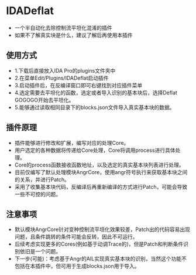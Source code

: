 # IDADeflat
- 一个半自动化去除控制流平坦化混淆的插件
- 如果不了解真实块是什么，建议了解后再使用本插件
## 使用方式
- 1.下载后直接放入IDA Pro的plugins文件夹中
- 2.在菜单Edit/Plugins/IDADeflat启动插件
- 3.启动插件后，在反编译窗口即可右键找到对应插件菜单
- 4.选定需要去平坦化的函数，选定或者导入识别的基本块后，选择Deflat GOGOGO开始去平坦化。
- 5.能够通过读取相同目录下的blocks.json文件导入真实基本块的数据。

## 插件原理
- 插件能够进行修改和扩展，编写对应的处理Core。
- 用户选定的各种数据将传递给Core处理，Core将调用process进行具体处理。
- Core的process函数接收函数地址，以及选定的真实基本块列表进行处理。
- 目前仅编写了默认处理模块AngrCore，使用angr符号执行来获取基本块之间的关系，并进行Patch。
- 采用了收集基本块代码，反编译后再重新编译的方式进行Patch，可能会导致一些不可控的问题。

## 注意事项
- 默认模块AngrCore针对变种控制流平坦化效果较差，Patch出的代码容易出现问题，且条件跳转的条件可能会反转，因此不可运行。
- 后续考虑实现更多的Cores(例如基于动调Trace的)，但是Patch和判断条件识别依旧是一个问题。
- 下一步(可能)：考虑基于Angr的AIL实现真实基本块的识别，当然这个功能不包括在本插件中，但可用于生成blocks.json用于导入。
